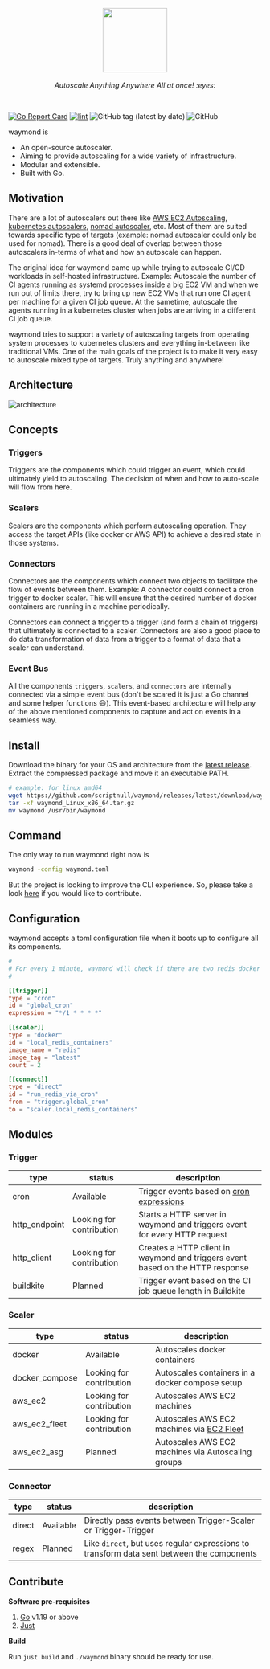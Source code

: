 <p align="center">
  <img src="https://user-images.githubusercontent.com/4211715/222185043-e82165e5-c755-4c4d-a10c-a28fad5503e7.png" height="128px">
  <br><br>
  <i>Autoscale Anything Anywhere All at once! :eyes:</i>
  <br>
</p>

&nbsp;

[![Go Report Card](https://goreportcard.com/badge/github.com/scriptnull/waymond)](https://goreportcard.com/report/github.com/scriptnull/waymond) [![lint](https://github.com/scriptnull/waymond/actions/workflows/lint.yaml/badge.svg?branch=main)](https://github.com/scriptnull/waymond/actions/workflows/lint.yaml) ![GitHub tag (latest by date)](https://img.shields.io/github/v/tag/scriptnull/waymond) ![GitHub](https://img.shields.io/github/license/scriptnull/waymond)

waymond is
- An open-source autoscaler.
- Aiming to provide autoscaling for a wide variety of infrastructure.
- Modular and extensible.
- Built with Go.


## Motivation

There are a lot of autoscalers out there like [AWS EC2 Autoscaling](https://docs.aws.amazon.com/autoscaling/ec2/userguide/what-is-amazon-ec2-auto-scaling.html), [kubernetes autoscalers](https://github.com/kubernetes/autoscaler), [nomad autoscaler](https://github.com/hashicorp/nomad-autoscaler), etc. Most of them are suited towards specific type of targets (example: nomad autoscaler could only be used for nomad). There is a good deal of overlap between those autoscalers in-terms of what and how an autoscale can happen.

The original idea for waymond came up while trying to autoscale CI/CD workloads in self-hosted infrastructure. Example: Autoscale the number of CI agents running as systemd processes inside a big EC2 VM and when we run out of limits there, try to bring up new EC2 VMs that run one CI agent per machine for a given CI job queue. At the sametime, autoscale the agents running in a kubernetes cluster when jobs are arriving in a different CI job queue.

waymond tries to support a variety of autoscaling targets from operating system processes to kubernetes clusters and everything in-between like traditional VMs. One of the main goals of the project is to make it very easy to autoscale mixed type of targets. Truly anything and anywhere!

## Architecture

![architecture](https://user-images.githubusercontent.com/4211715/222922530-fda823c7-1a72-4156-99ac-3d249e4e8e47.png)

## Concepts

### Triggers

Triggers are the components which could trigger an event, which could ultimately yield to autoscaling. The decision of when and how to auto-scale will flow from here.

### Scalers

Scalers are the components which perform autoscaling operation. They access the target APIs (like docker or AWS API) to achieve a desired state in those systems.

### Connectors

Connectors are the components which connect two objects to facilitate the flow of events between them. Example: A connector could connect a cron trigger to docker scaler. This will ensure that the desired number of docker containers are running in a machine periodically.

Connectors can connect a trigger to a trigger (and form a chain of triggers) that ultimately is connected to a scaler. Connectors are also a good place to do data transformation of data from a trigger to a format of data that a scaler can understand.

### Event Bus
All the components `triggers`, `scalers`, and `connectors` are internally connected via a simple event bus (don't be scared it is just a Go channel and some helper functions :smile:). This event-based architecture will help any of the above mentioned components to capture and act on events in a seamless way.

## Install

Download the binary for your OS and architecture from the [latest release](https://github.com/scriptnull/waymond/releases). Extract the compressed package and move it an executable PATH.

```sh
# example: for linux amd64
wget https://github.com/scriptnull/waymond/releases/latest/download/waymond_Linux_x86_64.tar.gz
tar -xf waymond_Linux_x86_64.tar.gz
mv waymond /usr/bin/waymond
```

## Command
The only way to run waymond right now is

```sh
waymond -config waymond.toml
```

But the project is looking to improve the CLI experience. So, please take a look [here](https://github.com/scriptnull/waymond/issues?q=is%3Aissue+is%3Aopen+label%3Aarea%2Fcli) if you would like to contribute.


## Configuration

waymond accepts a toml configuration file when it boots up to configure all its components.

```toml
#
# For every 1 minute, waymond will check if there are two redis docker containers running and run them if not
#

[[trigger]]
type = "cron"
id = "global_cron"
expression = "*/1 * * * *"

[[scaler]]
type = "docker"
id = "local_redis_containers"
image_name = "redis"
image_tag = "latest"
count = 2

[[connect]]
type = "direct"
id = "run_redis_via_cron"
from = "trigger.global_cron"
to = "scaler.local_redis_containers"
```

## Modules

### Trigger

| type | status | description |
|------|--------|-------------|
| cron | Available | Trigger events based on [cron expressions](https://en.wikipedia.org/wiki/Cron) |
| http_endpoint | Looking for contribution | Starts a HTTP server in waymond and triggers event for every HTTP request |
| http_client | Looking for contribution | Creates a HTTP client in waymond and triggers event based on the HTTP response |
| buildkite | Planned | Trigger event based on the CI job queue length in Buildkite |

### Scaler

| type | status | description |
|------|--------|-------------|
| docker | Available | Autoscales docker containers |
| docker_compose | Looking for contribution | Autoscales containers in a docker compose setup |
| aws_ec2 | Looking for contribution | Autoscales AWS EC2 machines |
| aws_ec2_fleet | Looking for contribution | Autoscales AWS EC2 machines via [EC2 Fleet](https://docs.aws.amazon.com/AWSEC2/latest/UserGuide/ec2-fleet.html) |
| aws_ec2_asg | Planned | Autoscales AWS EC2 machines via Autoscaling groups |

### Connector

| type | status | description |
|------|--------|-------------|
| direct | Available | Directly pass events between Trigger-Scaler or Trigger-Trigger |
| regex | Planned | Like `direct`, but uses regular expressions to transform data sent between the components |

## Contribute

**Software pre-requisites**

1. [Go](https://go.dev/) v1.19 or above
1. [Just](https://github.com/casey/just)

**Build**

Run `just build` and `./waymond` binary should be ready for use.
